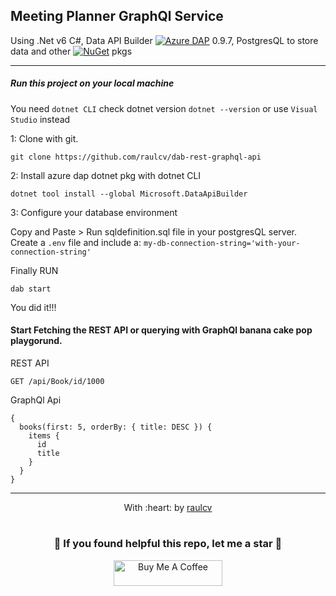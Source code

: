 ## Meeting Planner GraphQl Service

Using .Net v6 C#, Data API Builder [![Azure DAP](https://img.shields.io/badge/nuget-0077B5?style=for-the-badge&logo=microsoft)](https://github.com/Azure/data-api-builder) 0.9.7, PostgresQL to store data and other [![NuGet](https://img.shields.io/badge/nuget-0077B5?style=for-the-badge&logo=nuget&logoColor=black)](https://www.nuget.org/) pkgs

------------
##### Run this project on your local machine
You need `dotnet CLI` check dotnet version `dotnet --version` or use `Visual Studio` instead


1: Clone with git.

```
git clone https://github.com/raulcv/dab-rest-graphql-api
```

2: Install azure dap dotnet pkg with dotnet CLI

```
dotnet tool install --global Microsoft.DataApiBuilder
```

3: Configure your database environment

Copy and Paste > Run sqldefinition.sql file in your postgresQL server.
Create a `.env` file and include a: `my-db-connection-string='with-your-connection-string'`

Finally RUN

 ```
 dab start
 ```

You did it!!!

#### Start Fetching the REST API or querying with GraphQl banana cake pop playgorund.

REST API
```
GET /api/Book/id/1000
```

GraphQl Api
```
{
  books(first: 5, orderBy: { title: DESC }) {
    items {
      id
      title
    }
  }
}
```



------------------------------------------------------------------------
<p align="center">
	With :heart: by <a href="https://www.raulcv.com" target="_blank">raulcv</a>
</p>

#
<h3 align="center">🤗 If you found helpful this repo, let me a star 🐣</h3>
<p align="center">
<a href="https://www.buymeacoffee.com/iraulcv" target="_blank"><img src="https://cdn.buymeacoffee.com/buttons/default-orange.png" alt="Buy Me A Coffee" height="41" width="174"></a>
</p>